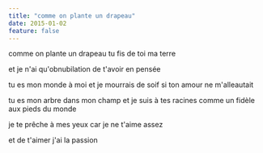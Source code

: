 ```yaml
---
title: "comme on plante un drapeau"
date: 2015-01-02
feature: false
---
```


comme on plante un drapeau
tu fis de toi ma terre

et je n'ai qu'obnubilation de t'avoir en pensée

tu es mon monde à moi
et je mourrais de soif si ton amour ne m'alleautait

tu es mon arbre dans mon champ
et je suis à tes racines comme un fidèle aux pieds du monde

je te prêche à mes yeux car je ne t'aime assez

et de t'aimer j'ai la passion
